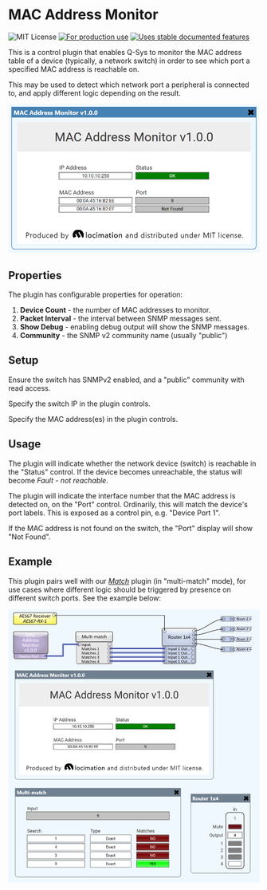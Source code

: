 # MAC Address Monitor

![MIT License](https://img.shields.io/badge/license-MIT-blue) [![For production use](https://img.shields.io/badge/stability-prod%20ready-brightgreen)](https://gist.github.com/gdyr/2e54d8afb39d4ea789b4830603ca34b2) [![Uses stable documented features](https://img.shields.io/badge/support-stable-brightgreen)](https://gist.github.com/gdyr/2e54d8afb39d4ea789b4830603ca34b2)

This is a control plugin that enables Q-Sys to monitor the MAC address table of a device (typically, a network switch) in order to see which port a specified MAC address is reachable on.

This may be used to detect which network port a peripheral is connected to, and apply different logic depending on the result.


<img src="screenshot.png" />

## Properties

The plugin has configurable properties for operation:

1. **Device Count** - the number of MAC addresses to monitor.<br>
2. **Packet Interval** - the interval between SNMP messages sent.<br>
3. **Show Debug** - enabling debug output will show the SNMP messages.<br>
4. **Community** - the SNMP v2 community name (usually "public")

## Setup

Ensure the switch has SNMPv2 enabled, and a "public" community with read access.

Specify the switch IP in the plugin controls.

Specify the MAC address(es) in the plugin controls.

## Usage

The plugin will indicate whether the network device (switch) is reachable in the "Status" control. If the device becomes unreachable, the status will become *Fault - not reachable*.

The plugin will indicate the interface number that the MAC address is detected on, on the "Port" control. Ordinarily, this will match the device's port labels. This is exposed as a control pin, e.g. "Device Port 1".

If the MAC address is not found on the switch, the "Port" display will show "Not Found".

## Example

This plugin pairs well with our [*Match*](https://github.com/locimation/qsys-plugins/tree/master/Logic) plugin (in "multi-match" mode), for use cases where different logic should be triggered by presence on different switch ports. See the example below:

<img src="example.PNG" />
